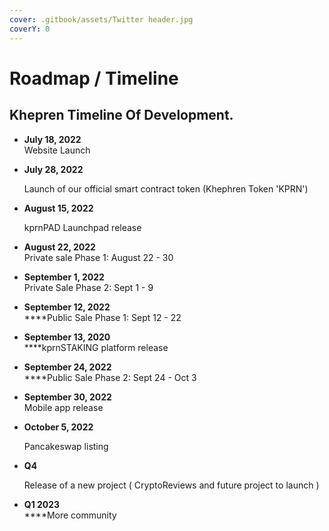 ```yaml
---
cover: .gitbook/assets/Twitter header.jpg
coverY: 0
---
```


# Roadmap / Timeline

## K**hepren Timeline Of Development.**

* **July 18, 2022**\
  Website Launch
*   **July 28, 2022**

    Launch of our official smart contract token (Khephren Token 'KPRN')
*   **August 15, 2022**

    kprnPAD Launchpad release
* **August 22, 2022**\
  Private sale Phase 1: August 22 - 30
* **September 1, 2022**\
  Private Sale Phase 2: Sept 1 - 9
* **September 12, 2022**\
  ****Public Sale Phase 1: Sept 12 - 22
* **September 13, 2020**\
  ****kprnSTAKING platform release
* **September 24, 2022**\
  ****Public Sale Phase 2: Sept 24 - Oct 3
* **September 30, 2022**\
  Mobile app release
*   **October  5, 2022**

    Pancakeswap listing
*   &#x20;**Q4**

    Release of a new project ( CryptoReviews and future project to launch )
* **Q1 2023**\
  ****More community
